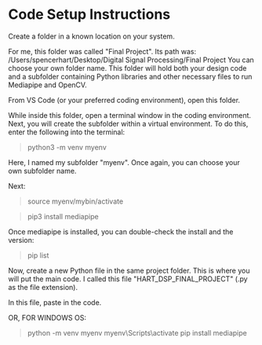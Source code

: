 # Code Setup Instructions

Create a folder in a known location on your system.

For me, this folder was called "Final Project". Its path was: /Users/spencerhart/Desktop/Digital Signal Processing/Final Project
You can choose your own folder name. This folder will hold both your design code and a subfolder containing Python libraries and other necessary files to run Mediapipe and OpenCV.

From VS Code (or your preferred coding environment), open this folder.

While inside this folder, open a terminal window in the coding environment. Next, you will create the subfolder within a virtual environment. To do this, enter the following into the terminal:

> python3 -m venv myenv

Here, I named my subfolder "myenv". Once again, you can choose your own subfolder name.

Next:

> source myenv/mybin/activate

> pip3 install mediapipe

Once mediapipe is installed, you can double-check the install and the version:

> pip list

Now, create a new Python file in the same project folder. This is where you will put the main code. I called this file "HART_DSP_FINAL_PROJECT" (.py as the file extension).

In this file, paste in the code.

OR, FOR WINDOWS OS: 
> python -m venv myenv
> myenv\Scripts\activate
> pip install mediapipe
